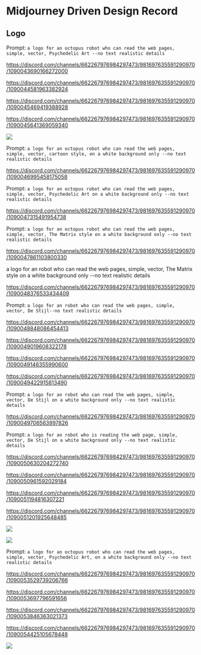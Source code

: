# Midjourney Driven Design Record

## Logo

Prompt: `a logo for an octopus robot who can read the web pages, simple, vector, Psychedelic Art --no text realistic details`

https://discord.com/channels/662267976984297473/981697635591290970/1090043690166272000

https://discord.com/channels/662267976984297473/981697635591290970/1090044581963382924

https://discord.com/channels/662267976984297473/981697635591290970/1090045469419388928

https://discord.com/channels/662267976984297473/981697635591290970/1090045641369059340

![](https://cdn.discordapp.com/attachments/981697635591290970/1090046333227900969/zFish_a_logo_for_an_octopus_robot_who_can_read_the_web_pages_si_6f065791-5641-4a16-b06d-5c04f82a83d6.png)

Prompt: `a logo for an octopus robot who can read the web pages, simple, vector, cartoon style, on a white background only --no text realistic details`

https://discord.com/channels/662267976984297473/981697635591290970/1090046995458175058

Prompt: `a logo for an octopus robot who can read the web pages, simple, vector, Psychedelic Art on a white background only --no text realistic details`

https://discord.com/channels/662267976984297473/981697635591290970/1090047315491954738

Prompt: `a logo for an octopus robot who can read the web pages, simple, vector, The Matrix style on a white background only --no text realistic details`

https://discord.com/channels/662267976984297473/981697635591290970/1090047861103800330

a logo for an robot who can read the web pages, simple, vector, The Matrix style on a white background only --no text realistic details

https://discord.com/channels/662267976984297473/981697635591290970/1090048376533434409

Prompt: `a logo for an robot who can read the web pages, simple, vector, De Stijl--no text realistic details`

https://discord.com/channels/662267976984297473/981697635591290970/1090048848086454413

https://discord.com/channels/662267976984297473/981697635591290970/1090049019608322178

https://discord.com/channels/662267976984297473/981697635591290970/1090049146355990600

https://discord.com/channels/662267976984297473/981697635591290970/1090049422915813490

Prompt: `a logo for an robot who can read the web pages, simple, vector, De Stijl on a white background only --no text realistic details`

https://discord.com/channels/662267976984297473/981697635591290970/1090049706563997826

Prompt: `a logo for an robot who is reading the web page, simple, vector, De Stijl on a white background only --no text realistic details`

https://discord.com/channels/662267976984297473/981697635591290970/1090050630204272740

https://discord.com/channels/662267976984297473/981697635591290970/1090050961592029184

https://discord.com/channels/662267976984297473/981697635591290970/1090051194816307221

https://discord.com/channels/662267976984297473/981697635591290970/1090051201925648485

![](https://cdn.discordapp.com/attachments/981697635591290970/1090051770455171162/zFish_a_logo_for_an_robot_who_is_reading_the_web_page_simple_ve_a5e699ff-5e4f-43cc-8dbb-bfe21c7d6365.png)

![](https://cdn.discordapp.com/attachments/981697635591290970/1090051855008157807/zFish_a_logo_for_an_robot_who_is_reading_the_web_page_simple_ve_f564472e-950b-49fd-951a-495203d283ea.png)

Prompt: `a logo for an octopus robot who can read the web pages, simple, vector, Psychedelic Art, on a white background only --no text realistic details`

https://discord.com/channels/662267976984297473/981697635591290970/1090053529739206766

https://discord.com/channels/662267976984297473/981697635591290970/1090053697796591656

https://discord.com/channels/662267976984297473/981697635591290970/1090053846363021373

https://discord.com/channels/662267976984297473/981697635591290970/1090054425105678448

![](https://cdn.discordapp.com/attachments/981697635591290970/1090054424933703680/zFish_a_logo_for_an_octopus_robot_who_can_read_the_web_pages_si_39086aeb-a830-4384-a140-f3b654842ddc.png)


